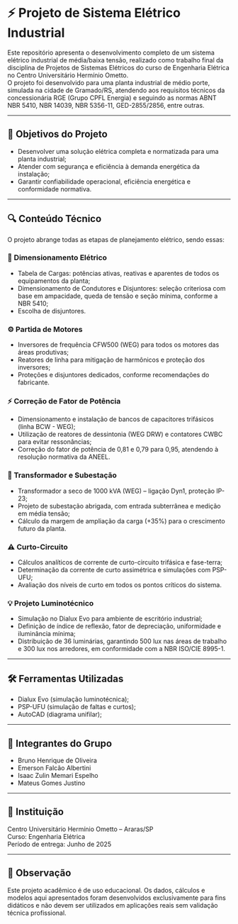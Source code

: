 # ⚡ Projeto de Sistema Elétrico Industrial

Este repositório apresenta o desenvolvimento completo de um sistema elétrico industrial de média/baixa tensão, realizado como trabalho final da disciplina de Projetos de Sistemas Elétricos do curso de Engenharia Elétrica no Centro Universitário Hermínio Ometto.  
O projeto foi desenvolvido para uma planta industrial de médio porte, simulada na cidade de Gramado/RS, atendendo aos requisitos técnicos da concessionária RGE (Grupo CPFL Energia) e seguindo as normas ABNT NBR 5410, NBR 14039, NBR 5356-11, GED-2855/2856, entre outras.

---

## 📌 Objetivos do Projeto

- Desenvolver uma solução elétrica completa e normatizada para uma planta industrial;  
- Atender com segurança e eficiência à demanda energética da instalação;  
- Garantir confiabilidade operacional, eficiência energética e conformidade normativa.

---

## 🔍 Conteúdo Técnico

O projeto abrange todas as etapas de planejamento elétrico, sendo essas:

### 🔌 Dimensionamento Elétrico

- Tabela de Cargas: potências ativas, reativas e aparentes de todos os equipamentos da planta;  
- Dimensionamento de Condutores e Disjuntores: seleção criteriosa com base em ampacidade, queda de tensão e seção mínima, conforme a NBR 5410;  
- Escolha de disjuntores.

### ⚙️ Partida de Motores

- Inversores de frequência CFW500 (WEG) para todos os motores das áreas produtivas;  
- Reatores de linha para mitigação de harmônicos e proteção dos inversores;  
- Proteções e disjuntores dedicados, conforme recomendações do fabricante.

### ⚡ Correção de Fator de Potência

- Dimensionamento e instalação de bancos de capacitores trifásicos (linha BCW - WEG);  
- Utilização de reatores de dessintonia (WEG DRW) e contatores CWBC para evitar ressonâncias;  
- Correção do fator de potência de 0,81 e 0,79 para 0,95, atendendo à resolução normativa da ANEEL.

### 🔄 Transformador e Subestação

- Transformador a seco de 1000 kVA (WEG) – ligação Dyn1, proteção IP-23;  
- Projeto de subestação abrigada, com entrada subterrânea e medição em média tensão;  
- Cálculo da margem de ampliação da carga (+35%) para o crescimento futuro da planta.

### ⚠️ Curto-Circuito

- Cálculos analíticos de corrente de curto-circuito trifásica e fase-terra;  
- Determinação da corrente de curto assimétrica e simulações com PSP-UFU;  
- Avaliação dos níveis de curto em todos os pontos críticos do sistema.

### 💡 Projeto Luminotécnico

- Simulação no Dialux Evo para ambiente de escritório industrial;  
- Definição de índice de reflexão, fator de depreciação, uniformidade e iluminância mínima;  
- Distribuição de 36 luminárias, garantindo 500 lux nas áreas de trabalho e 300 lux nos arredores, em conformidade com a NBR ISO/CIE 8995-1.

---

## 🛠️ Ferramentas Utilizadas

- Dialux Evo (simulação luminotécnica);  
- PSP-UFU (simulação de faltas e curtos);  
- AutoCAD (diagrama unifilar);

---

## 👥 Integrantes do Grupo

- Bruno Henrique de Oliveira  
- Emerson Falcão Albertini  
- Isaac Zulin Memari Espelho  
- Mateus Gomes Justino

---

## 🏫 Instituição

Centro Universitário Hermínio Ometto – Araras/SP  
Curso: Engenharia Elétrica  
Período de entrega: Junho de 2025

---

## 📄 Observação

Este projeto acadêmico é de uso educacional. Os dados, cálculos e modelos aqui apresentados foram desenvolvidos exclusivamente para fins didáticos e não devem ser utilizados em aplicações reais sem validação técnica profissional.
